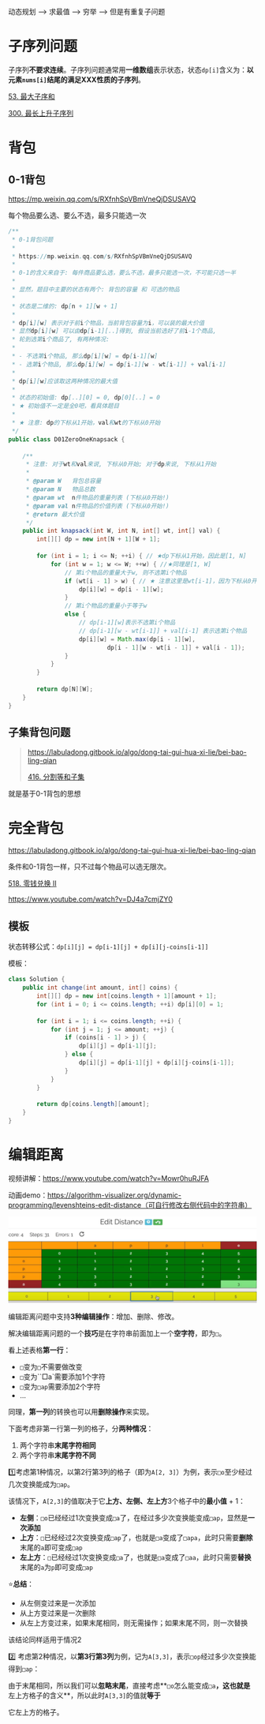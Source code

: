 动态规划 --> 求最值 --> 穷举 --> 但是有重复子问题



# 子序列问题

子序列**不要求连续**。子序列问题通常用**一维数组**表示状态，状态`dp[i]`含义为：**以元素`nums[i]`结尾的满足XXX性质的子序列**。

[53. 最大子序和](https://leetcode-cn.com/problems/maximum-subarray/)

[300. 最长上升子序列](https://leetcode-cn.com/problems/longest-increasing-subsequence/)

# 背包

## 0-1背包

https://mp.weixin.qq.com/s/RXfnhSpVBmVneQjDSUSAVQ

每个物品要么选、要么不选，最多只能选一次

```java
/**
 * 0-1背包问题
 *
 * https://mp.weixin.qq.com/s/RXfnhSpVBmVneQjDSUSAVQ
 *
 * 0-1的含义来自于: 每件商品要么选，要么不选，最多只能选一次，不可能只选一半
 *
 * 显然，题目中主要的状态有两个: 背包的容量 和 可选的物品
 *
 * 状态是二维的: dp[n + 1][w + 1]
 *
 * dp[i][w] 表示对于前i个物品，当前背包容量为i，可以装的最大价值
 * 显然dp[i][w] 可以由dp[i-1][..]得到, 假设当前选好了前i-1个商品,
 * 轮到选第i个商品了, 有两种情况:
 *
 * - 不选第i个物品, 那么dp[i][w] = dp[i-1][w]
 * - 选第i个物品, 那么dp[i][w] = dp[i-1][w - wt[i-1]] + val[i-1]
 *
 * dp[i][w]应该取这两种情况的最大值
 *
 * 状态的初始值: dp[..][0] = 0, dp[0][..] = 0
 * ★ 初始值不一定是全0吧，看具体题目
 *
 * ★ 注意: dp的下标从1开始，val和wt的下标从0开始
 */
public class D01ZeroOneKnapsack {

    /**
     * 注意: 对于wt和val来说, 下标从0开始; 对于dp来说, 下标从1开始
     *
     * @param W   背包总容量
     * @param N   物品总数
     * @param wt  n件物品的重量列表 (下标从0开始!)
     * @param val n件物品的价值列表 (下标从0开始!)
     * @return 最大价值
     */
    public int knapsack(int W, int N, int[] wt, int[] val) {
        int[][] dp = new int[N + 1][W + 1];

        for (int i = 1; i <= N; ++i) { // ★dp下标从1开始，因此是[1, N]
            for (int w = 1; w <= W; ++w) { //★同理是[1, W]
                // 第i个物品的重量大于w, 则不选第i个物品
                if (wt[i - 1] > w) { // ★ 注意这里是wt[i-1]，因为下标从0开始
                    dp[i][w] = dp[i - 1][w];
                }
                // 第i个物品的重量小于等于w
                else {
                    // dp[i-1][w]表示不选第i个物品
                    // dp[i-1][w - wt[i-1]] + val[i-1] 表示选第i个物品
                    dp[i][w] = Math.max(dp[i - 1][w],
                            dp[i - 1][w - wt[i - 1]] + val[i - 1]);
                }
            }
        }

        return dp[N][W];
    }
}
```

## 子集背包问题

> https://labuladong.gitbook.io/algo/dong-tai-gui-hua-xi-lie/bei-bao-ling-qian
>
> [416. 分割等和子集](https://leetcode-cn.com/problems/partition-equal-subset-sum/)

就是基于0-1背包的思想

# 完全背包

https://labuladong.gitbook.io/algo/dong-tai-gui-hua-xi-lie/bei-bao-ling-qian

条件和0-1背包一样，只不过每个物品可以选无限次。



[518. 零钱兑换 II](https://leetcode-cn.com/problems/coin-change-2/)

https://www.youtube.com/watch?v=DJ4a7cmjZY0

## 模板

状态转移公式：`dp[i][j] = dp[i-1][j] + dp[i][j-coins[i-1]]`

模板：

```java
class Solution {
    public int change(int amount, int[] coins) {
        int[][] dp = new int[coins.length + 1][amount + 1];
        for (int i = 0; i <= coins.length; ++i) dp[i][0] = 1;

        for (int i = 1; i <= coins.length; ++i) {
            for (int j = 1; j <= amount; ++j) {
                if (coins[i - 1] > j) {
                    dp[i][j] = dp[i-1][j];
                } else {
                    dp[i][j] = dp[i-1][j] + dp[i][j-coins[i-1]];
                }
            }
        }

        return dp[coins.length][amount];
    }
}
```

# 编辑距离

视频讲解：https://www.youtube.com/watch?v=Mowr0huRJFA

动画demo：https://algorithm-visualizer.org/dynamic-programming/levenshteins-edit-distance（可自行修改右侧代码中的字符串）

<img src="https://raw.githubusercontent.com/lvhlvh/pictures/master/img/20200903095901.png" style="zoom:80%;" />

编辑距离问题中支持**3种编辑操作**：增加、删除、修改。

解决编辑距离问题的一个**技巧**是在字符串前面加上一个**空字符**，即为`□`。

看上述表格**第一行**：

- `□`变为`□`不需要做改变
- `□`变为``□a`需要添加1个字符
- `□`变为`□ap`需要添加2个字符
- ...

同理，**第一列**的转换也可以用**删除操作**来实现。

下面考虑非第一行第一列的格子，分**两种情况**：

1. 两个字符串**末尾字符相同**
2. 两个字符串**末尾字符不同**

:one: ​考虑第1种情况，以第2行第3列的格子（即为`A[2, 3]`）为例，表示`□o`至少经过几次变换能成为`□ap`。

该情况下，`A[2,3]`的值取决于它**上方、左侧、左上方**3个格子中的**最小值** + 1：

- **左侧**：`□o`已经经过1次变换变成`□a`了，在经过多少次变换能变成`□ap`，显然是**一次添加**
- **上方**：`□`已经经过2次变换变成`□ap`了，也就是`□a`变成了`□apa`，此时只需要**删除**末尾的`a`即可变成`□ap`
- **左上方**：`□`已经经过1次变换变成`□a`了，也就是`□a`变成了`□aa`，此时只需要**替换**末尾的`a`为`p`即可变成`□ap`

:star: ​**总结**：

- 从左侧变过来是一次添加
- 从上方变过来是一次删除
- 从左上方变过来，如果末尾相同，则无需操作；如果末尾不同，则一次替换

该结论同样适用于情况2

:two: 考虑第2种情况，以**第3行第3列**为例，记为`A[3,3]`，表示`□op`经过多少次变换能得到`□ap`：

由于末尾相同，所以我们可以**忽略末尾**，直接考虑**`□o`怎么能变成`□a`**，这也就是**左上方格子的含义**，所以此时`A[3,3]`的值就**等于**

它左上方的格子。

